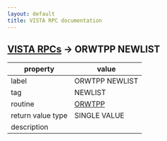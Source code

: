 ```yaml
---
layout: default
title: VISTA RPC documentation
---
```




## [VISTA RPCs](TableOfContent.md) &#8594; ORWTPP NEWLIST 

 property | value 
--- | --- 
 label | ORWTPP NEWLIST
 tag | NEWLIST
 routine | [ORWTPP](http://code.osehra.org/dox/Routine_ORWTPP_source.html)
 return value type | SINGLE VALUE
 description | 